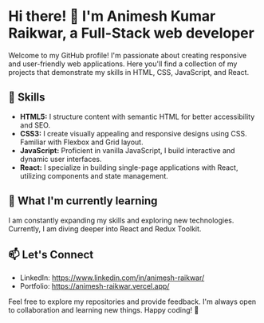 # Hi there! 👋 I'm Animesh Kumar Raikwar, a Full-Stack web developer 

Welcome to my GitHub profile! I'm passionate about creating responsive and user-friendly web applications. Here you'll find a collection of my projects that demonstrate my skills in HTML, CSS, JavaScript, and React.

## 🚀 Skills

- **HTML5:** I structure content with semantic HTML for better accessibility and SEO.
- **CSS3:** I create visually appealing and responsive designs using CSS. Familiar with Flexbox and Grid layout.
- **JavaScript:** Proficient in vanilla JavaScript, I build interactive and dynamic user interfaces.
- **React:** I specialize in building single-page applications with React, utilizing components and state management.

## 🌱 What I'm currently learning

I am constantly expanding my skills and exploring new technologies. Currently, I am diving deeper into React and Redux Toolkit.

## 📫 Let's Connect

- LinkedIn: https://www.linkedin.com/in/animesh-raikwar/
- Portfolio: https://animesh-raikwar.vercel.app/

Feel free to explore my repositories and provide feedback. I'm always open to collaboration and learning new things. Happy coding! 🚀
